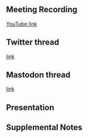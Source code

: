 ## Meeting Recording

[YouTube link](---)

## Twitter thread

[link](---)

## Mastodon thread

[link](---)

## Presentation


## Supplemental Notes
